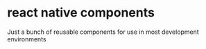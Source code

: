# react native components
Just a bunch of reusable components for use in most development environments
